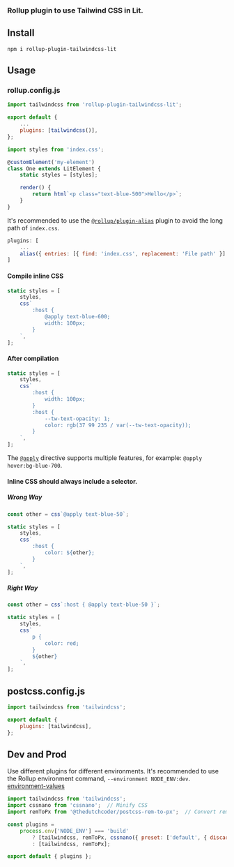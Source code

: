 ### Rollup plugin to use Tailwind CSS in Lit.

## Install

```console
npm i rollup-plugin-tailwindcss-lit
```

## Usage

### rollup.config.js

```js
import tailwindcss from 'rollup-plugin-tailwindcss-lit';

export default {
    ...
    plugins: [tailwindcss()],
};
```

```js
import styles from 'index.css';

@customElement('my-element')
class One extends LitElement {
    static styles = [styles];

    render() {
        return html`<p class="text-blue-500">Hello</p>`;
    }
}
```

It's recommended to use the [`@rollup/plugin-alias`](https://github.com/rollup/plugins/tree/master/packages/alias#readme) plugin to avoid the long path of `index.css`.

```js
plugins: [
    ...
    alias({ entries: [{ find: 'index.css', replacement: 'File path' }] }),
]
```

#### Compile inline CSS

```js
static styles = [
    styles,
    css`
        :host {
            @apply text-blue-600;
            width: 100px;
        }
    `,
];
```

#### After compilation

```js
static styles = [
    styles,
    css`
        :host {
            width: 100px;
        }
        :host {
            --tw-text-opacity: 1;
            color: rgb(37 99 235 / var(--tw-text-opacity));
        }
    `,
];
```

The [`@apply`](https://tailwindcss.com/docs/functions-and-directives#apply) directive supports multiple features, for example: `@apply hover:bg-blue-700`.

#### Inline CSS should always include a selector.

##### Wrong Way

```js
const other = css`@apply text-blue-50`;

static styles = [
    styles,
    css`
        :host {
            color: ${other};
        }
    `,
];
```

##### Right Way

```js
const other = css`:host { @apply text-blue-50 }`;

static styles = [
    styles,
    css`
        p {
            color: red;
        }
        ${other}
    `,
];
```


## postcss.config.js

```js
import tailwindcss from 'tailwindcss';

export default {
    plugins: [tailwindcss],
};
```

## Dev and Prod

Use different plugins for different environments. It's recommended to use the Rollup environment command, `--environment NODE_ENV:dev`.
[environment-values](https://rollupjs.org/command-line-interface/#environment-values)

```js
import tailwindcss from 'tailwindcss';
import cssnano from 'cssnano';  // Minify CSS
import remToPx from '@thedutchcoder/postcss-rem-to-px';  // Convert rem units to px

const plugins =
    process.env['NODE_ENV'] === 'build'
        ? [tailwindcss, remToPx, cssnano({ preset: ['default', { discardComments: { removeAll: true } }] })]
        : [tailwindcss, remToPx];

export default { plugins };
```
